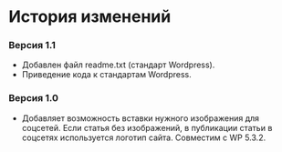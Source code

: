 # История изменений

### Версия 1.1

* Добавлен файл readme.txt (стандарт Wordpress).
* Приведение кода к стандартам Wordpress.

### Версия 1.0

* Добавляет возможность вставки нужного изображения для соцсетей. Если статья без изображений, в публикации статьи в соцсетях используется логотип сайта. Совместим с WP 5.3.2.